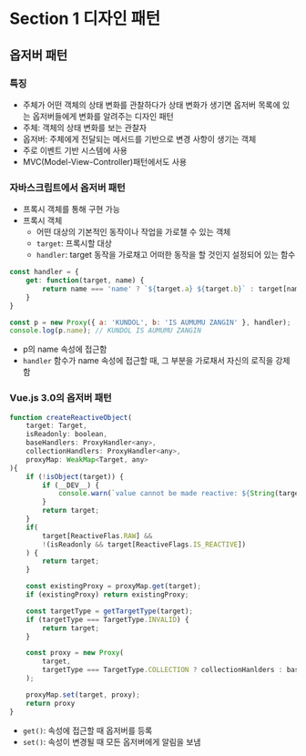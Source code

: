 # Section 1 디자인 패턴

## 옵저버 패턴

### 특징
- 주체가 어떤 객체의 상태 변화를 관찰하다가 상태 변화가 생기면 옵저버 목록에 있는 옵저버들에게 변화를 알려주는 디자인 패턴
- 주체: 객체의 상태 변화를 보는 관찰자
- 옵저버: 주체에게 전달되는 메서드를 기반으로 변경 사항이 생기는 객체
- 주로 이벤트 기반 시스템에 사용
- MVC(Model-View-Controller)패턴에서도 사용

### 자바스크립트에서 옵저버 패턴
- 프록시 객체를 통해 구현 가능
- 프록시 객체
    - 어떤 대상의 기본적인 동작이나 작업을 가로챌 수 있는 객체
    - `target`: 프록시할 대상
    - `handler`: target 동작을 가로채고 어떠한 동작을 할 것인지 설정되어 있는 함수
```js
const handler = {
    get: function(target, name) {
        return name === 'name' ? `${target.a} ${target.b}` : target[name]
    }
}

const p = new Proxy({ a: 'KUNDOL', b: 'IS AUMUMU ZANGIN' }, handler);
console.log(p.name); // KUNDOL IS AUMUMU ZANGIN
```
- p의 name 속성에 접근함
- `handler` 함수가 name 속성에 접근할 때, 그 부분을 가로채서 자신의 로직을 강제함

### Vue.js 3.0의 옵저버 패턴
```js
function createReactiveObject(
    target: Target,
    isReadonly: boolean,
    baseHandlers: ProxyHandler<any>,
    collectionHandlers: ProxyHandler<any>,
    proxyMap: WeakMap<Target, any>
){
    if (!isObject(target)) {
        if (__DEV__) {
            console.warn(`value cannot be made reactive: ${String(target)}`)
        }
        return target;
    }
    if(
        target[ReactiveFlas.RAW] &&
        !(isReadonly && target[ReactiveFlags.IS_REACTIVE])
    ) {
        return target;
    }

    const existingProxy = proxyMap.get(target);
    if (existingProxy) return existingProxy;

    const targetType = getTargetType(target);
    if (targetType === TargetType.INVALID) {
        return target;
    }

    const proxy = new Proxy(
        target,
        targetType === TargetType.COLLECTION ? collectionHanlders : baseHanlders
    );

    proxyMap.set(target, proxy);
    return proxy
}
```
- `get()`: 속성에 접근할 때 옵저버를 등록
- `set()`: 속성이 변경될 때 모든 옵저버에게 알림을 보냄